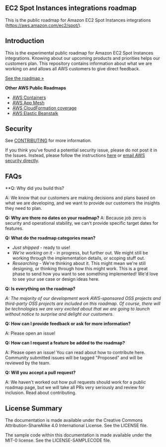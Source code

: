 ## EC2 Spot Instances integrations roadmap

This is the public roadmap for Amazon EC2 Spot Instances integrations (https://aws.amazon.com/ec2/spot/).

## Introduction
This is the experimental public roadmap for Amazon EC2 Spot Instances integrations.
Knowing about our upcoming products and priorities helps our customers plan. This repository contains information about what we are working on and allows all AWS customers to give direct feedback.

[See the roadmap »](https://github.com/aws/ec2-spot-instances-integrations-roadmap/projects/1)

**Other AWS Public Roadmaps**
* [AWS Containers](https://github.com/aws/containers-roadmap)
* [AWS App Mesh](https://github.com/aws/aws-app-mesh-roadmap)
* [AWS CloudFormation coverage](https://github.com/aws-cloudformation/aws-cloudformation-coverage-roadmap)
* [AWS Elastic Beanstalk](https://github.com/aws/elastic-beanstalk-roadmap)

## Security

See [CONTRIBUTING](CONTRIBUTING.md#security-issue-notifications) for more information.

If you think you’ve found a potential security issue, please do not post it in the Issues. Instead, please follow the instructions [here](https://aws.amazon.com/security/vulnerability-reporting/) or [email AWS security directly](mailto:aws-security@amazon.com).

## FAQs

**Q: Why did you build this?

A: We know that our customers are making decisions and plans based on what we are developing, and we want to provide our customers the insights they need to plan.

**Q: Why are there no dates on your roadmap?**
A: Because job zero is security and operational stability, we can't provide specific target dates for features.

**Q: What do the roadmap categories mean?**
* *Just shipped* - ready to use!
* *We're working on it* - in progress, but further out. We might still be working through the implementation details, or scoping stuff out.
* *Researching* - We're thinking about it. This might mean we're still designing, or thinking through how this might work. This is a great phase to send how you want to see something implemented! We'd love to see your use case or design ideas here.

**Q: Is everything on the roadmap?**

*A: The majority of our development work AWS-sponsored OSS projects and third-party OSS projects are included on this roadmap. Of course, there will be technologies we are very excited about that we are going to launch without notice to surprise and delight our customers.*

**Q: How can I provide feedback or ask for more information?**

A: Please open an issue!

**Q: How can I request a feature be added to the roadmap?**

A: Please open an issue! You can read about how to contribute here. Community submitted issues will be tagged "Proposed" and will be reviewed by the team.

**Q: Will you accept a pull request?**

A: We haven't worked out how pull requests should work for a public roadmap page, but we will take all PRs very seriously and review for inclusion. Read about contributing.


## License Summary

The documentation is made available under the Creative Commons Attribution-ShareAlike 4.0 International License. See the LICENSE file.

The sample code within this documentation is made available under the MIT-0 license. See the LICENSE-SAMPLECODE file.
